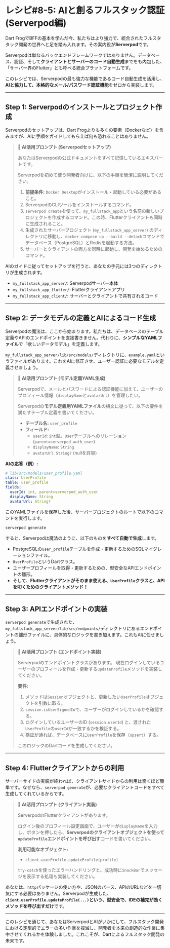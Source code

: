 # レシピ#8-5: AIと創るフルスタック認証 (Serverpod編)

Dart FrogでBFFの基本を学んだ今、私たちはより強力で、統合されたフルスタタック開発の世界へと足を踏み入れます。その案内役が**Serverpod**です。

Serverpodは単なるバックエンドフレームワークではありません。データベース、認証、そして**クライアントとサーバーのコード自動生成**までをも内包した、「サーバー界のFlutter」とも呼べる統合プラットフォームです。

このレシピでは、Serverpodの最も強力な機能であるコード自動生成を活用し、**AIと協力して、本格的なメール/パスワード認証機能**をゼロから実装します。

---

## Step 1: Serverpodのインストールとプロジェクト作成

Serverpodのセットアップは、Dart Frogよりも多くの要素（Dockerなど）を含みますが、AIに手順をガイドしてもらえば何も恐れることはありません。

> **🤖 AI活用プロンプト (Serverpodセットアップ)**
>
> あなたはServerpodの公式ドキュメントをすべて記憶しているエキスパートです。
>
> Serverpodを初めて使う開発者向けに、以下の手順を簡潔に説明してください。
>
> 1.  **前提条件:** `Docker Desktop`がインストール・起動している必要があること。
> 2.  ServerpodのCLIツールをインストールするコマンド。
> 3.  `serverpod create`を使って、`my_fullstack_app`という名前の新しいプロジェクトを作成するコマンド。この時、Flutterクライアントも同時に生成されること。
> 4.  生成されたサーバープロジェクト (`my_fullstack_app_server`) のディレクトリに移動し、`docker-compose up --build --detach`コマンドでデータベース（PostgreSQL）とRedisを起動する方法。
> 5.  サーバーとクライアントの両方を同時に起動し、開発を始めるためのコマンド。

AIのガイドに従ってセットアップを行うと、あなたの手元には3つのディレクトリが生成されます。
*   `my_fullstack_app_server/`: Serverpodサーバー本体
*   `my_fullstack_app_flutter/`: Flutterクライアントアプリ
*   `my_fullstack_app_client/`: サーバーとクライアントで共有されるコード

---

## Step 2: データモデルの定義とAIによるコード生成

Serverpodの魔法は、ここから始まります。私たちは、データベースのテーブル定義やAPIのエンドポイントを直接書きません。代わりに、**シンプルなYAMLファイル**で「欲しいデータモデル」を定義します。

`my_fullstack_app_server/lib/src/models/`ディレクトリに、`example.yaml`というファイルがあります。これをAIに修正させ、ユーザー認証に必要なモデルを定義させましょう。

> **🤖 AI活用プロンプト (モデル定義YAML生成)**
>
> Serverpodで、メールとパスワードによる認証機能に加えて、ユーザーのプロフィール情報（`displayName`と`avatarUrl`）を管理したい。
>
> Serverpodの**モデル定義用YAMLファイル**の構文に従って、以下の要件を満たすテーブル定義を書いてください。
>
> - **テーブル名:** `user_profile`
> - **フィールド:**
>   - `userId`: `int`型。`User`テーブルへのリレーション (`parent=serverpod_auth_user`)
>   - `displayName`: `String`
>   - `avatarUrl`: `String?` (nullを許容)

**AIの応答（例）:**
```yaml
# lib/src/models/user_profile.yaml
class: UserProfile
table: user_profile
fields:
  userId: int, parent=serverpod_auth_user
  displayName: String
  avatarUrl: String?
```

このYAMLファイルを保存した後、サーバープロジェクトのルートで以下のコマンドを実行します。
```bash
serverpod generate
```
すると、Serverpodは魔法のように、以下のものを**すべて自動で生成**します。
*   PostgreSQLの`user_profile`テーブルを作成・更新するためのSQLマイグレーションファイル。
*   `UserProfile`というDartクラス。
*   ユーザープロフィールを取得・更新するための、型安全なAPIエンドポイントの雛形。
*   そして、**Flutterクライアントがそのまま使える、`UserProfile`クラスと、APIを叩くためのクライアントメソッド！**

---

## Step 3: APIエンドポイントの実装

`serverpod generate`で生成された、`my_fullstack_app_server/lib/src/endpoints/`ディレクトリにあるエンドポイントの雛形ファイルに、具体的なロジックを書き加えます。これもAIに任せましょう。

> **🤖 AI活用プロンプト (エンドポイント実装)**
>
> Serverpodのエンドポイントクラスがあります。
> 現在ログインしているユーザーのプロフィールを作成・更新する`updateProfile`メソッドを実装してください。
>
> **要件:**
> 1.  メソッドは`Session`オブジェクトと、更新したい`UserProfile`オブジェクトを引数に取る。
> 2.  `session.isUserSignedIn`で、ユーザーがログインしているかを確認する。
> 3.  ログインしているユーザーのID (`session.userId`) と、渡された`UserProfile`の`userId`が一致するかを検証する。
> 4.  検証が通れば、データベースに`UserProfile`を保存（`upsert`）する。
>
> このロジックのDartコードを生成してください。

---

## Step 4: Flutterクライアントからの利用

サーバーサイドの実装が終われば、クライアントサイドからの利用は驚くほど簡単です。なぜなら、`serverpod generate`が、必要なクライアントコードをすべて生成してくれているからです。

> **🤖 AI活用プロンプト (クライアント実装)**
>
> ServerpodのFlutterクライアントがあります。
>
> ログイン後のプロフィール設定画面で、ユーザーが`displayName`を入力し、ボタンを押したら、**Serverpodのクライアントオブジェクトを使って`updateProfile`エンドポイントを呼び出す**コードを書いてください。
>
> **利用可能なオブジェクト:**
> - `client.userProfile.updateProfile(profile)`
>
> `try-catch`を使ったエラーハンドリングと、成功時に`SnackBar`でメッセージを表示する処理も実装してください。

あなたは、`http`パッケージの使い方や、JSONのパース、APIのURLなどを一切気にする必要はありません。Serverpodが生成した、**`client.userProfile.updateProfile(...)`という、型安全で、IDEの補完が効くメソッドを呼び出すだけ**です。

---

このレシピを通じて、あなたはServerpodとAIがいかにして、フルスタック開発における定型的でエラーの多い作業を撲滅し、開発者を本来の創造的な作業に集中させてくれるかを体験しました。これこそが、Dartによるフルスタック開発の未来です。